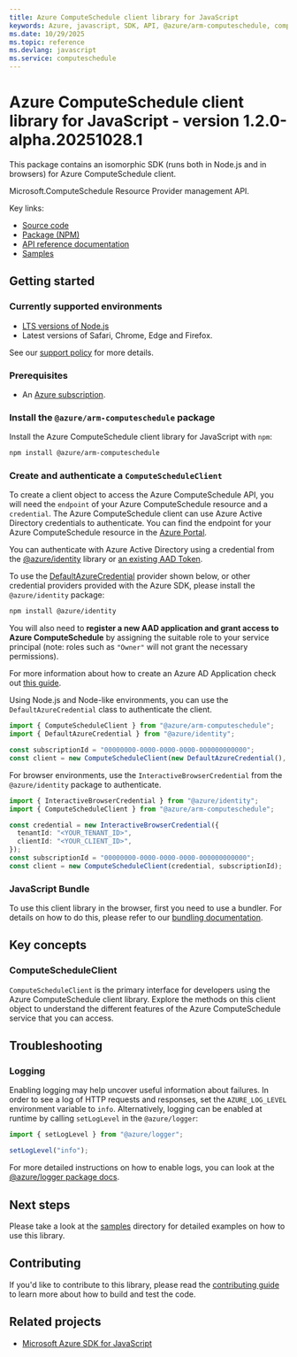```yaml
---
title: Azure ComputeSchedule client library for JavaScript
keywords: Azure, javascript, SDK, API, @azure/arm-computeschedule, computeschedule
ms.date: 10/29/2025
ms.topic: reference
ms.devlang: javascript
ms.service: computeschedule
---
```

# Azure ComputeSchedule client library for JavaScript - version 1.2.0-alpha.20251028.1 


This package contains an isomorphic SDK (runs both in Node.js and in browsers) for Azure ComputeSchedule client.

Microsoft.ComputeSchedule Resource Provider management API.

Key links:

- [Source code](https://github.com/Azure/azure-sdk-for-js/tree/main/sdk/computeschedule/arm-computeschedule)
- [Package (NPM)](https://www.npmjs.com/package/@azure/arm-computeschedule)
- [API reference documentation](https://learn.microsoft.com/javascript/api/@azure/arm-computeschedule?view=azure-node-preview)
- [Samples](https://github.com/Azure/azure-sdk-for-js/tree/main/sdk/computeschedule/arm-computeschedule/samples)

## Getting started

### Currently supported environments

- [LTS versions of Node.js](https://github.com/nodejs/release#release-schedule)
- Latest versions of Safari, Chrome, Edge and Firefox.

See our [support policy](https://github.com/Azure/azure-sdk-for-js/blob/main/SUPPORT.md) for more details.

### Prerequisites

- An [Azure subscription][azure_sub].

### Install the `@azure/arm-computeschedule` package

Install the Azure ComputeSchedule client library for JavaScript with `npm`:

```bash
npm install @azure/arm-computeschedule
```

### Create and authenticate a `ComputeScheduleClient`

To create a client object to access the Azure ComputeSchedule API, you will need the `endpoint` of your Azure ComputeSchedule resource and a `credential`. The Azure ComputeSchedule client can use Azure Active Directory credentials to authenticate.
You can find the endpoint for your Azure ComputeSchedule resource in the [Azure Portal][azure_portal].

You can authenticate with Azure Active Directory using a credential from the [@azure/identity][azure_identity] library or [an existing AAD Token](https://github.com/Azure/azure-sdk-for-js/blob/master/sdk/identity/identity/samples/AzureIdentityExamples.md#authenticating-with-a-pre-fetched-access-token).

To use the [DefaultAzureCredential][defaultazurecredential] provider shown below, or other credential providers provided with the Azure SDK, please install the `@azure/identity` package:

```bash
npm install @azure/identity
```

You will also need to **register a new AAD application and grant access to Azure ComputeSchedule** by assigning the suitable role to your service principal (note: roles such as `"Owner"` will not grant the necessary permissions).

For more information about how to create an Azure AD Application check out [this guide](https://learn.microsoft.com/azure/active-directory/develop/howto-create-service-principal-portal).

Using Node.js and Node-like environments, you can use the `DefaultAzureCredential` class to authenticate the client.

```ts snippet:ReadmeSampleCreateClient_Node
import { ComputeScheduleClient } from "@azure/arm-computeschedule";
import { DefaultAzureCredential } from "@azure/identity";

const subscriptionId = "00000000-0000-0000-0000-000000000000";
const client = new ComputeScheduleClient(new DefaultAzureCredential(), subscriptionId);
```

For browser environments, use the `InteractiveBrowserCredential` from the `@azure/identity` package to authenticate.

```ts snippet:ReadmeSampleCreateClient_Browser
import { InteractiveBrowserCredential } from "@azure/identity";
import { ComputeScheduleClient } from "@azure/arm-computeschedule";

const credential = new InteractiveBrowserCredential({
  tenantId: "<YOUR_TENANT_ID>",
  clientId: "<YOUR_CLIENT_ID>",
});
const subscriptionId = "00000000-0000-0000-0000-000000000000";
const client = new ComputeScheduleClient(credential, subscriptionId);
```


### JavaScript Bundle
To use this client library in the browser, first you need to use a bundler. For details on how to do this, please refer to our [bundling documentation](https://aka.ms/AzureSDKBundling).

## Key concepts

### ComputeScheduleClient

`ComputeScheduleClient` is the primary interface for developers using the Azure ComputeSchedule client library. Explore the methods on this client object to understand the different features of the Azure ComputeSchedule service that you can access.

## Troubleshooting

### Logging

Enabling logging may help uncover useful information about failures. In order to see a log of HTTP requests and responses, set the `AZURE_LOG_LEVEL` environment variable to `info`. Alternatively, logging can be enabled at runtime by calling `setLogLevel` in the `@azure/logger`:

```ts snippet:SetLogLevel
import { setLogLevel } from "@azure/logger";

setLogLevel("info");
```

For more detailed instructions on how to enable logs, you can look at the [@azure/logger package docs](https://github.com/Azure/azure-sdk-for-js/tree/main/sdk/core/logger).

## Next steps

Please take a look at the [samples](https://github.com/Azure/azure-sdk-for-js/tree/main/sdk/computeschedule/arm-computeschedule/samples) directory for detailed examples on how to use this library.

## Contributing

If you'd like to contribute to this library, please read the [contributing guide](https://github.com/Azure/azure-sdk-for-js/blob/main/CONTRIBUTING.md) to learn more about how to build and test the code.

## Related projects

- [Microsoft Azure SDK for JavaScript](https://github.com/Azure/azure-sdk-for-js)

[azure_sub]: https://azure.microsoft.com/free/
[azure_portal]: https://portal.azure.com
[azure_identity]: https://github.com/Azure/azure-sdk-for-js/tree/main/sdk/identity/identity
[defaultazurecredential]: https://github.com/Azure/azure-sdk-for-js/tree/main/sdk/identity/identity#defaultazurecredential

